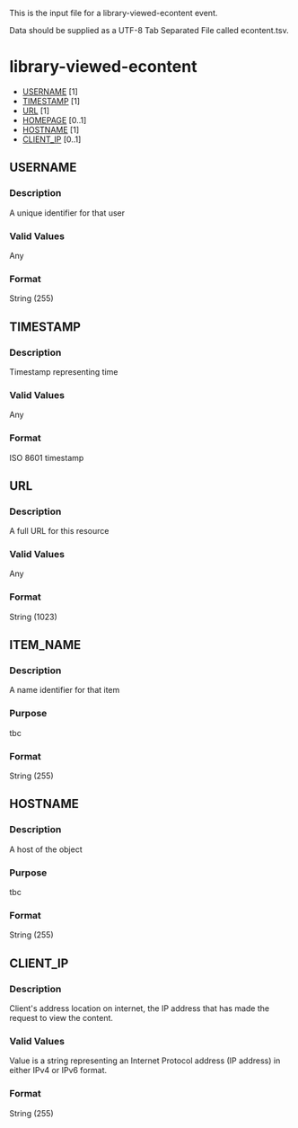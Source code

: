 This is the input file for a library-viewed-econtent event.

Data should be supplied as a UTF-8 Tab Separated File called econtent.tsv.

# library-viewed-econtent

* [USERNAME](#username) [1]
* [TIMESTAMP](#timestamp) [1]
* [URL](#URL) [1]
* [HOMEPAGE](#homepage) [0..1]
* [HOSTNAME](#hostname) [1]
* [CLIENT_IP](#client_ip) [0..1]



## USERNAME 
### Description

A unique identifier for that user


### Valid Values
Any

### Format
String (255)

## TIMESTAMP
### Description

Timestamp representing time

### Valid Values
Any

### Format
ISO 8601 timestamp

## URL 
### Description

A full URL for this resource

### Valid Values
Any

### Format
String (1023)


## ITEM_NAME
### Description

A name identifier for that item

### Purpose

tbc

### Format
String (255)

## HOSTNAME
### Description

A host of the object

### Purpose

tbc

### Format
String (255)

## CLIENT_IP 
### Description

Client's address location on internet, the IP address that has made the request to view the content.

### Valid Values
Value is a string representing an Internet Protocol address (IP address) in either IPv4 or IPv6 format.

### Format
String (255)

